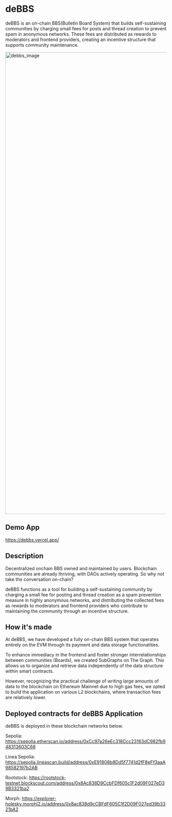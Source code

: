 # deBBS
deBBS is an on-chain BBS(Bulletin Board System) that builds self-sustaining communities by charging small fees for posts and thread creation to prevent spam in anonymous networks. These fees are distributed as rewards to moderators and frontend providers, creating an incentive structure that supports community maintenance.

<img width="1440" alt="debbs_image" src="https://github.com/user-attachments/assets/55805b31-7712-41b2-b1bd-37c09bcfc44b">

## Demo App
https://debbs.vercel.app/

## Description
Decentralized onchain BBS owned and maintained by users. 
Blockchain communities are already thriving, with DAOs actively operating.
So why not take the conversation on-chain?

deBBS functions as a tool for building a self-sustaining community by charging a small fee for posting and thread creation as a spam prevention measure in highly anonymous networks, and distributing the collected fees as rewards to moderators and frontend providers who contribute to maintaining the community through an incentive structure.

## How it's made
At deBBS, we have developed a fully on-chain BBS system that operates entirely on the EVM through its payment and data storage functionalities.

To enhance immediacy in the frontend and foster stronger interrelationships between communities (Boards), we created SubGraphs on The Graph. This allows us to organize and retrieve data independently of the data structure within smart contracts.

However, recognizing the practical challenge of writing large amounts of data to the blockchain on Ethereum Mainnet due to high gas fees, we opted to build the application on various L2 blockchains, where transaction fees are relatively lower.

## Deployed contracts for deBBS Application
deBBS is deployed in these blockchain networks below.

Sepolia: https://sepolia.etherscan.io/address/0xCc97a26eEc318Ccc23163dC982fb948313603C68

Linea Sepolia: https://sepolia.lineascan.build/address/0xE91808b8Dd5f7741d2fF8eFf3aaA98582197b2AB

Rootstock: https://rootstock-testnet.blockscout.com/address/0x8Ac838D9CcbFDf605c1F2d09F027eD39B3321ba2 

Morph: https://explorer-holesky.morphl2.io/address/0x8ac838d9cCBFdF605C1f2D09F027ed39b3321bA2
